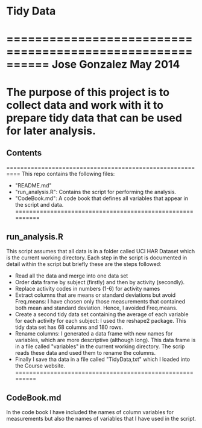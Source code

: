 # Tidy Data #
==========================================================
Jose Gonzalez
May 2014
==========================================================
The purpose of this project is to collect data and work with it to prepare tidy data that can be used for later analysis.
==========================================================
## Contents ##
==========================================================
This repo contains the following files:
- "README.md"
- "run_analysis.R": Contains the script for performing the analysis.
- "CodeBook.md": A code book that defines all variables that appear in the script and data.
==========================================================
## run_analysis.R ##
This script assumes that all data is in a folder called UCI HAR Dataset which is the current working directory.
Each step in the script is documented in detail within the script but briefly these are the steps followed:
- Read all the data and merge into one data set
- Order data frame by subject (firstly) and then by activity (secondly).
- Replace activity codes in numbers (1-6) for activity names
- Extract columns that are means or standard deviations but avoid Freq.means: I have chosen only those measurements that contained both mean and standard deviation. Hence, I avoided Freq.means.
- Create a second tidy data set containing the average of each variable for each activity for each subject: I used the reshape2 package. This tidy data set has 68 columns and 180 rows.
- Rename columns: I generated a data frame with new names for variables, which are more descriptive (although long). This data frame is in a file called "variables" in the current working directory. The scrip reads these data and used them to rename the columns.
- Finally I save tha data in a file called "TidyData,txt" which I loaded into the Course website.
=========================================================
## CodeBook.md ##
In the code book I have included the names of column variables for measurements but also the names of variables that I have used in the script.